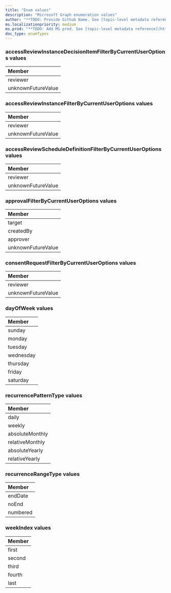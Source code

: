 ```yaml
---
title: "Enum values"
description: "Microsoft Graph enumeration values"
author: "**TODO: Provide Github Name. See [topic-level metadata reference](https://msgo.azurewebsites.net/add/document/guidelines/metadata.html#topic-level-metadata)**"
ms.localizationpriority: medium
ms.prod: "**TODO: Add MS prod. See [topic-level metadata reference](https://msgo.azurewebsites.net/add/document/guidelines/metadata.html#topic-level-metadata)**"
doc_type: enumTypes
---
```


### accessReviewInstanceDecisionItemFilterByCurrentUserOptions values 



|Member|
|:---|
|reviewer|
|unknownFutureValue|

### accessReviewInstanceFilterByCurrentUserOptions values 



|Member|
|:---|
|reviewer|
|unknownFutureValue|

### accessReviewScheduleDefinitionFilterByCurrentUserOptions values 



|Member|
|:---|
|reviewer|
|unknownFutureValue|

### approvalFilterByCurrentUserOptions values 



|Member|
|:---|
|target|
|createdBy|
|approver|
|unknownFutureValue|

### consentRequestFilterByCurrentUserOptions values 



|Member|
|:---|
|reviewer|
|unknownFutureValue|

### dayOfWeek values 



|Member|
|:---|
|sunday|
|monday|
|tuesday|
|wednesday|
|thursday|
|friday|
|saturday|

### recurrencePatternType values 



|Member|
|:---|
|daily|
|weekly|
|absoluteMonthly|
|relativeMonthly|
|absoluteYearly|
|relativeYearly|

### recurrenceRangeType values 



|Member|
|:---|
|endDate|
|noEnd|
|numbered|

### weekIndex values 



|Member|
|:---|
|first|
|second|
|third|
|fourth|
|last|

